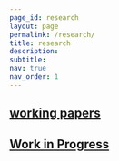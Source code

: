 ```yaml
---
page_id: research
layout: page
permalink: /research/
title: research
description:
subtitle: 
nav: true
nav_order: 1
---
```


<!-- Styles for collapsible sections -->
<style>
  .projects h2 {
    cursor: pointer;
  }

  #content-2, #content-1, #abstract-2 {
    display: none;
  }

  .b {
    font-weight: bold;
  }

  /* Make Abstract stay on top of the dropdown */
  .abstract-container {
    position: relative;
  }

  .abstract-link {
    position: absolute;
    top: 0;
    left: 30px;
    font-size: 11pt;
    cursor: pointer;
  }

  #abstract-2 {
    display: none;
    padding-left: 30px;
    line-height: 12pt;
    font-size: 10pt;
    margin-top: 20px; /* Space between "Abstract" and the abstract content */
  }

  #content-2 {
    margin-top: 20px;
  }
</style>

<!-- PROJECTS SECTION -->
<div class="projects">
  <a id="toggle-content-2" href="javascript:void(0);" onclick="toggleVisibility('content-2')">
    <h2 class="category">
      <i class="fa-solid fa-chevron-down fa-2xs"></i> working papers
    </h2>
  </a>
</div>

<!-- WORKING PAPERS -->
<div id="content-2">
  <div style="margin: 0; padding: 0; position: relative;">
    <div style="display: inline-block; padding-left: 30px; line-height: 16pt;">
      <span><i>Measuring the Euro Area Output Gap</i>, joint with 
        <a href="https://www.barigozzi.eu/Home.html"><i>Matteo Barigozzi</i></a> and 
        <a href="https://sites.google.com/site/lucianimatteo/"><i>Matteo Luciani</i></a>
      </span>
    </div>
    <!-- ABSTRACT -->
    <div class="abstract-container">
      <div class="abstract-link">
        <a href="javascript:void(0);" id="toggle-abstract-2" onclick="toggleAbstract('abstract-2')">
          <i class="fa-solid fa-chevron-right fa-2xs"></i> <i>Abstract</i>
        </a>
      </div>
      <div id="abstract-2">
        Text
        <br>
        <div class="b">
          <b>Keywords:</b> output gap, factor models, large-dimensional data, non-stationarity, COVID19
        </div>
      </div>
    </div>
  </div>
</div>

<!-- WORK IN PROGRESS SECTION -->
<div class="projects">
  <a id="toggle-content-1" href="javascript:void(0);" onclick="toggleVisibility('content-1')">
    <h2 class="category">
      <i class="fa-solid fa-chevron-down fa-2xs"></i> Work in Progress
    </h2>
  </a>
</div>

<div id="content-1">
  <!-- Content for 'Work in Progress' -->
</div>

<!-- JavaScript for collapsible sections -->
<script>
  function toggleVisibility(id) {
    const element = document.getElementById(id);
    element.style.display = element.style.display === "none" ? "block" : "none";
  }

  function toggleAbstract(id) {
    const element = document.getElementById(id);
    element.style.display = element.style.display === "none" ? "inline-block" : "none";
  }
</script>

<!-- FontAwesome Icons -->
<link href="https://cdnjs.cloudflare.com/ajax/libs/font-awesome/6.0.0/css/all.min.css" rel="stylesheet">
